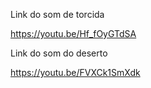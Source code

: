 Link do som de torcida

https://youtu.be/Hf_fOyGTdSA

Link do som do deserto

https://youtu.be/FVXCk1SmXdk